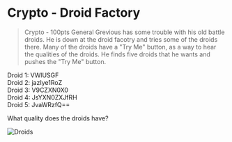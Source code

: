
# Crypto - Droid Factory 
> Crypto - 100pts
General Grevious has some trouble with his old 
battle droids. He is down at the droid facotry and tries some of the droids there. Many of the droids have a "Try Me" button, as a way to hear the qualities of the droids. He finds five droids that he wants and pushes the "Try Me" button. 

Droid 1: VWlUSGF  
Droid 2: jazIye1RoZ  
Droid 3: V9CZXN0X0  
Droid 4: JsYXN0ZXJfRH  
Droid 5: JvaWRzfQ==  

What quality does the droids have? 

![Droids](https://media.giphy.com/media/xT9DPr4VjeCgeiLoMo/giphy.gif)